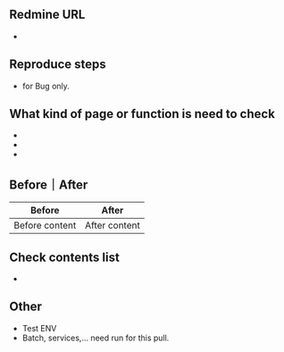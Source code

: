 ## Redmine URL
-

## Reproduce steps
 - for Bug only.

## What kind of page or function is need to check
 - 
 - 
 - 

## Before｜After
Before|After|
--|--|
Before content|After content|

## Check contents list
 - 

## Other
 - Test ENV
 - Batch, services,... need run for this pull.
